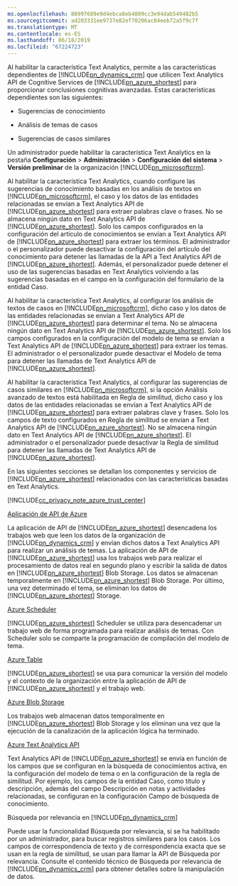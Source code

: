```yaml
---
ms.openlocfilehash: 80997689e9d4ebca8eb4809cc3e94dab549482b5
ms.sourcegitcommit: ad203331ee9737e82ef70206ac04eeb72a5f9c7f
ms.translationtype: MT
ms.contentlocale: es-ES
ms.lasthandoff: 06/18/2019
ms.locfileid: "67224723"
---
```

Al habilitar la característica Text Analytics, permite a las características dependientes de [!INCLUDE[pn_dynamics_crm](pn-dynamics-crm.md)] que utilicen Text Analytics API de Cognitive Services de [!INCLUDE[pn_azure_shortest](pn-azure-shortest.md)] para proporcionar conclusiones cognitivas avanzadas. Estas características dependientes son las siguientes:  
  
-   Sugerencias de conocimiento  
  
-   Análisis de temas de casos  
  
-   Sugerencias de casos similares  
  
 Un administrador puede habilitar la característica Text Analytics en la pestaña **Configuración** > **Administración** > **Configuración del sistema** > **Versión preliminar** de la organización [!INCLUDE[pn_microsoftcrm](pn-microsoftcrm.md)].  
  
 Al habilitar la característica Text Analytics, cuando configure las sugerencias de conocimiento basadas en los análisis de textos en [!INCLUDE[pn_microsoftcrm](pn-microsoftcrm.md)], el caso y los datos de las entidades relacionadas se envían a Text Analytics API de [!INCLUDE[pn_azure_shortest](pn-azure-shortest.md)] para extraer palabras clave o frases. No se almacena ningún dato en Text Analytics API de [!INCLUDE[pn_azure_shortest](pn-azure-shortest.md)]. Solo los campos configurados en la configuración del artículo de conocimientos se envían a Text Analytics API de [!INCLUDE[pn_azure_shortest](pn-azure-shortest.md)] para extraer los términos. El administrador o el personalizador puede desactivar la configuración del artículo del conocimiento para detener las llamadas de la API a Text Analytics API de [!INCLUDE[pn_azure_shortest](pn-azure-shortest.md)]. Además, el personalizador puede detener el uso de las sugerencias basadas en Text Analytics volviendo a las sugerencias basadas en el campo en la configuración del formulario de la entidad Caso.  
  
 Al habilitar la característica Text Analytics, al configurar los análisis de textos de casos en [!INCLUDE[pn_microsoftcrm](pn-microsoftcrm.md)], dicho caso y los datos de las entidades relacionadas se envían a Text Analytics API de [!INCLUDE[pn_azure_shortest](pn-azure-shortest.md)] para determinar el tema. No se almacena ningún dato en Text Analytics API de [!INCLUDE[pn_azure_shortest](pn-azure-shortest.md)]. Solo los campos configurados en la configuración del modelo de tema se envían a Text Analytics API de [!INCLUDE[pn_azure_shortest](pn-azure-shortest.md)] para extraer los temas. El administrador o el personalizador puede desactivar el Modelo de tema para detener las llamadas de Text Analytics API de [!INCLUDE[pn_azure_shortest](pn-azure-shortest.md)].  
  
 Al habilitar la característica Text Analytics, al configurar las sugerencias de casos similares en [!INCLUDE[pn_microsoftcrm](pn-microsoftcrm.md)], si la opción Análisis avanzado de textos está habilitada en Regla de similitud, dicho caso y los datos de las entidades relacionadas se envían a Text Analytics API de [!INCLUDE[pn_azure_shortest](pn-azure-shortest.md)] para extraer palabras clave y frases. Solo los campos de texto configurados en Regla de similitud se envían a Text Analytics API de [!INCLUDE[pn_azure_shortest](pn-azure-shortest.md)]. No se almacena ningún dato en Text Analytics API de [!INCLUDE[pn_azure_shortest](pn-azure-shortest.md)]. El administrador o el personalizador puede desactivar la Regla de similitud para detener las llamadas de Text Analytics API de [!INCLUDE[pn_azure_shortest](pn-azure-shortest.md)].  
  
 En las siguientes secciones se detallan los componentes y servicios de [!INCLUDE[pn_azure_shortest](pn-azure-shortest.md)] relacionados con las características basadas en Text Analytics.  
  
 [!INCLUDE[cc_privacy_note_azure_trust_center](cc-privacy-note-azure-trust-center.md)]  
  
 [Aplicación de API de Azure](https://azure.microsoft.com/services/app-service/api/)  
  
 La aplicación de API de [!INCLUDE[pn_azure_shortest](pn-azure-shortest.md)] desencadena los trabajos web que leen los datos de la organización de [!INCLUDE[pn_dynamics_crm](pn-dynamics-crm.md)] y envían dichos datos a Text Analytics API para realizar un análisis de temas. La aplicación de API de [!INCLUDE[pn_azure_shortest](pn-azure-shortest.md)] usa los trabajos web para realizar el procesamiento de datos real en segundo plano y escribir la salida de datos en [!INCLUDE[pn_azure_shortest](pn-azure-shortest.md)] Blob Storage. Los datos se almacenan temporalmente en [!INCLUDE[pn_azure_shortest](pn-azure-shortest.md)] Blob Storage. Por último, una vez determinado el tema, se eliminan los datos de [!INCLUDE[pn_azure_shortest](pn-azure-shortest.md)] Storage.  
  
 [Azure Scheduler](https://azure.microsoft.com/services/storage/)  
  
 [!INCLUDE[pn_azure_shortest](pn-azure-shortest.md)] Scheduler se utiliza para desencadenar un trabajo web de forma programada para realizar análisis de temas. Con Scheduler solo se comparte la programación de compilación del modelo de tema.  
  
 [Azure Table](https://azure.microsoft.com/services/storage/)  
  
 [!INCLUDE[pn_azure_shortest](pn-azure-shortest.md)] se usa para comunicar la versión del modelo y el contexto de la organización entre la aplicación de API de [!INCLUDE[pn_azure_shortest](pn-azure-shortest.md)] y el trabajo web.  
  
 [Azure Blob Storage](https://azure.microsoft.com/services/storage/)  
  
 Los trabajos web almacenan datos temporalmente en [!INCLUDE[pn_azure_shortest](pn-azure-shortest.md)] Blob Storage y los eliminan una vez que la ejecución de la canalización de la aplicación lógica ha terminado.  
  
 [Azure Text Analytics API](https://www.microsoft.com/cognitive-services/en-us/text-analytics-api)  
  
 Text Analytics API de [!INCLUDE[pn_azure_shortest](pn-azure-shortest.md)] se envía en función de los campos que se configuran en la búsqueda de conocimientos activa, en la configuración del modelo de tema o en la configuración de la regla de similitud. Por ejemplo, los campos de la entidad Caso, como título y descripción, además del campo Descripción en notas y actividades relacionadas, se configuran en la configuración Campo de búsqueda de conocimiento.  
  
 Búsqueda por relevancia en [!INCLUDE[pn_dynamics_crm](pn-dynamics-crm.md)]  
  
 Puede usar la funcionalidad Búsqueda por relevancia, si se ha habilitado por un administrador, para buscar registros similares para los casos. Los campos de correspondencia de texto y de correspondencia exacta que se usan en la regla de similitud, se usan para llamar la API de Búsqueda por relevancia. Consulte el contenido técnico de Búsqueda por relevancia de [!INCLUDE[pn_dynamics_crm](pn-dynamics-crm.md)] para obtener detalles sobre la manipulación de datos.